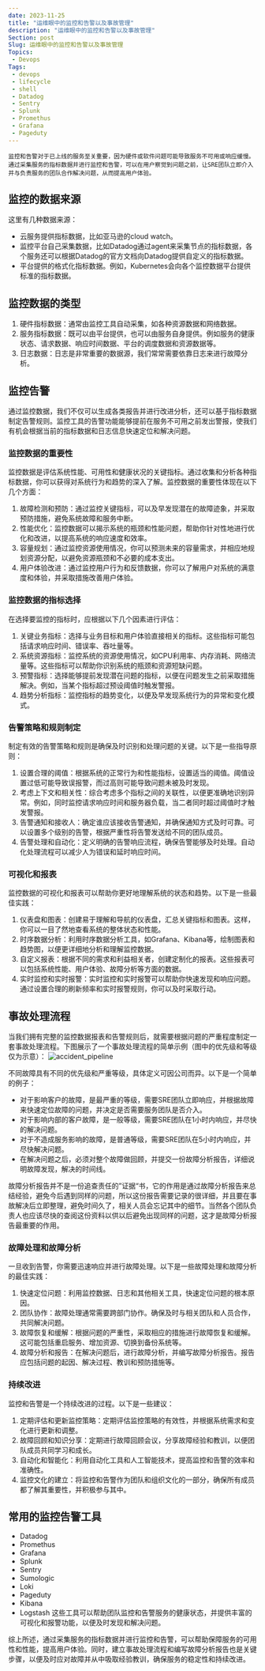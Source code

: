 ```yaml
---
date: 2023-11-25
title: "运维眼中的监控和告警以及事故管理"
description: "运维眼中的监控和告警以及事故管理"
Section: post
Slug: 运维眼中的监控和告警以及事故管理
Topics:
 - Devops
Tags:
 - devops
 - lifecycle
 - shell 
 - Datadog
 - Sentry
 - Splunk
 - Promethus
 - Grafana
 - Pageduty
---
```


    监控和告警对于已上线的服务至关重要，因为硬件或软件问题可能导致服务不可用或响应缓慢。通过采集服务的指标数据并进行监控和告警，可以在用户察觉到问题之前，让SRE团队立即介入并与负责服务的团队合作解决问题，从而提高用户体验。

<!--more-->

## 监控的数据来源

这里有几种数据来源：

- 云服务提供指标数据，比如亚马逊的cloud watch。
- 监控平台自己采集数据，比如Datadog通过agent来采集节点的指标数据，各个服务还可以根据Datadog的官方文档向Datadog提供自定义的指标数据。
- 平台提供的格式化指标数据。例如，Kubernetes会向各个监控数据平台提供标准的指标数据。

## 监控数据的类型

1. 硬件指标数据：通常由监控工具自动采集，如各种资源数据和网络数据。
2. 服务指标数据：既可以由平台提供，也可以由服务自身提供。例如服务的健康状态、请求数据、响应时间数据、平台的调度数据和资源数据等。
3. 日志数据：日志是非常重要的数据源，我们常常需要依靠日志来进行故障分析。

## 监控告警

通过监控数据，我们不仅可以生成各类报告并进行改进分析，还可以基于指标数据制定告警规则。监控工具的告警功能能够提前在服务不可用之前发出警报，使我们有机会根据当前的指标数据和日志信息快速定位和解决问题。

### 监控数据的重要性

监控数据是评估系统性能、可用性和健康状况的关键指标。通过收集和分析各种指标数据，你可以获得对系统行为和趋势的深入了解。监控数据的重要性体现在以下几个方面：

1. 故障检测和预防：通过监控关键指标，可以及早发现潜在的故障迹象，并采取预防措施，避免系统故障和服务中断。
2. 性能优化：监控数据可以揭示系统的瓶颈和性能问题，帮助你针对性地进行优化和改进，以提高系统的响应速度和效率。
3. 容量规划：通过监控资源使用情况，你可以预测未来的容量需求，并相应地规划资源分配，以避免资源瓶颈和不必要的成本支出。
4. 用户体验改进：通过监控用户行为和反馈数据，你可以了解用户对系统的满意度和体验，并采取措施改善用户体验。

### 监控数据的指标选择

在选择要监控的指标时，应根据以下几个因素进行评估：

1. 关键业务指标：选择与业务目标和用户体验直接相关的指标。这些指标可能包括请求响应时间、错误率、吞吐量等。
2. 系统资源指标：监控系统的资源使用情况，如CPU利用率、内存消耗、网络流量等。这些指标可以帮助你识别系统的瓶颈和资源短缺问题。
3. 预警指标：选择能够提前发现潜在问题的指标，以便在问题发生之前采取措施解决。例如，当某个指标超过预设阈值时触发警报。
4. 趋势分析指标：监控指标的趋势变化，以便及早发现系统行为的异常和变化模式。

### 告警策略和规则制定

制定有效的告警策略和规则是确保及时识别和处理问题的关键。以下是一些指导原则：

1. 设置合理的阈值：根据系统的正常行为和性能指标，设置适当的阈值。阈值设置过低可能导致误报警，而过高则可能导致问题未被及时发现。
2. 考虑上下文和相关性：综合考虑多个指标之间的关联性，以便更准确地识别异常。例如，同时监控请求响应时间和服务器负载，当二者同时超过阈值时才触发警报。
3. 告警通知和接收人：确定谁应该接收告警通知，并确保通知方式及时可靠。可以设置多个级别的告警，根据严重性将告警发送给不同的团队成员。
4. 告警处理和自动化：定义明确的告警响应流程，确保告警能够及时处理。自动化处理流程可以减少人为错误和延时响应时间。

### 可视化和报表

监控数据的可视化和报表可以帮助你更好地理解系统的状态和趋势。以下是一些最佳实践：

1. 仪表盘和图表：创建易于理解和导航的仪表盘，汇总关键指标和图表。这样，你可以一目了然地查看系统的整体状态和性能。
2. 时序数据分析：利用时序数据分析工具，如Grafana、Kibana等，绘制图表和趋势图，以便更详细地分析和理解监控数据。
3. 自定义报表：根据不同的需求和利益相关者，创建定制化的报表。这些报表可以包括系统性能、用户体验、故障分析等方面的数据。
4. 实时监控和实时报警：实时监控和实时报警可以帮助你快速发现和响应问题。通过设置合理的刷新频率和实时报警规则，你可以及时采取行动。

## 事故处理流程

当我们拥有完整的监控数据报表和告警规则后，就需要根据问题的严重程度制定一套事故处理流程。下图展示了一个事故处理流程的简单示例（图中的优先级和等级仅为示意）：
![accident_pipeline](https://res.cloudinary.com/xinta/image/upload/v1702632204/accident.png)

不同故障具有不同的优先级和严重等级，具体定义可因公司而异。以下是一个简单的例子：

- 对于影响客户的故障，是最严重的等级，需要SRE团队立即响应，并根据故障来快速定位故障的问题，并决定是否需要服务团队是否介入。
- 对于影响内部的客户故障，是一般等级，需要SRE团队在1小时内响应，并尽快的解决问题。
- 对于不造成服务影响的故障，是普通等级，需要SRE团队在5小时内响应，并尽快解决问题。
- 在解决问题之后，必须对整个故障做回顾，并提交一份故障分析报告，详细说明故障发现，解决的时间线。 

故障分析报告并不是一份追查责任的”证据“书，它的作用是通过故障分析报告来总结经验，避免今后遇到同样的问题，所以这份报告需要记录的很详细，并且要在事故解决后立即整理，避免时间久了，相关人员会忘记其中的细节。当然各个团队负责人也应该尽快的查阅这份资料以供以后避免出现同样的问题，这才是故障分析报告最重要的作用。

### 故障处理和故障分析

一旦收到告警，你需要迅速响应并进行故障处理。以下是一些故障处理和故障分析的最佳实践：

1. 快速定位问题：利用监控数据、日志和其他相关工具，快速定位问题的根本原因。
2. 团队协作：故障处理通常需要跨部门协作。确保及时与相关团队和人员合作，共同解决问题。
3. 故障恢复和缓解：根据问题的严重性，采取相应的措施进行故障恢复和缓解。这可能包括重启服务、增加资源、切换到备份系统等。
4. 故障分析和报告：在解决问题后，进行故障分析，并编写故障分析报告。报告应包括问题的起因、解决过程、教训和预防措施等。

### 持续改进

监控和告警是一个持续改进的过程。以下是一些建议：

1. 定期评估和更新监控策略：定期评估监控策略的有效性，并根据系统需求和变化进行更新和调整。
2. 故障回顾和知识分享：定期进行故障回顾会议，分享故障经验和教训，以便团队成员共同学习和成长。
3. 自动化和智能化：利用自动化工具和人工智能技术，提高监控和告警的效率和准确性。
4. 监控文化的建立：将监控和告警作为团队和组织文化的一部分，确保所有成员都了解其重要性，并积极参与其中。

## 常用的监控告警工具

- Datadog
- Promethus
- Grafana
- Splunk
- Sentry
- Sumologic
- Loki
- Pageduty
- Kibana
- Logstash
这些工具可以帮助团队监控和告警服务的健康状态，并提供丰富的可视化和报警功能，以便及时发现和解决问题。  

综上所述，通过采集服务的指标数据并进行监控和告警，可以帮助保障服务的可用性和性能，提高用户体验。同时，建立事故处理流程和编写故障分析报告也是关键步骤，以便及时应对故障并从中吸取经验教训，确保服务的稳定性和持续改进。